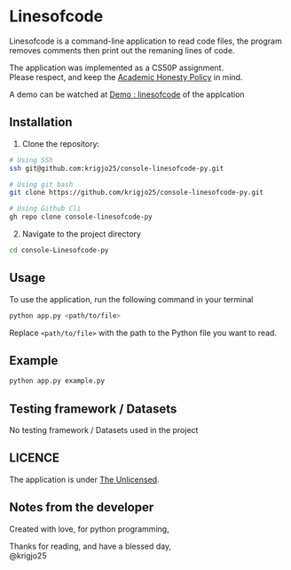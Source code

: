 # Linesofcode
Linesofcode is a command-line application to read code files, the program removes comments then print out the remaning lines of code. 

The application was implemented as a CS50P assignment.<br>
Please respect, and keep the [Academic Honesty Policy](https://cs50.harvard.edu/x/2023/honesty/) in mind.

A demo can be watched at [Demo : linesofcode](https://cs50.harvard.edu/python/2022/psets/4/linesofcode/) of the applcation


## Installation

1. Clone the repository:
```sh
# Using SSh 
ssh git@github.com:krigjo25/console-linesofcode-py.git

# Using git bash
git clone https://github.com/krigjo25/console-linesofcode-py.git

# Using Github Cli
gh repo clone console-linesofcode-py
```

2. Navigate to the project directory
```sh
cd console-Linesofcode-py
```

##  Usage
To use the application, run the following command in your terminal

```sh
python app.py <path/to/file>
```
Replace `<path/to/file>` with the path to the Python file you want to read.

## Example
```sh
python app.py example.py
```

##  Testing framework / Datasets
No testing framework / Datasets used in the project

## LICENCE
The application is under [The Unlicensed](./LICENCE).

## Notes from the developer
Created with love, for python programming,

Thanks for reading, and have a blessed day,<br>
@krigjo25
